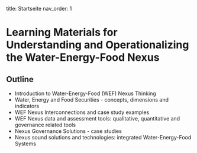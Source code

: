 title: Startseite
nav_order: 1

# Learning Materials for Understanding and Operationalizing the Water-Energy-Food Nexus
## Outline
- Introduction to Water-Energy-Food (WEF) Nexus Thinking
- Water, Energy and Food Securities - concepts, dimensions and indicators
- WEF Nexus Interconnections and case study examples
- WEF Nexus data and assessment tools: qualitative, quantitative and governance related tools
- Nexus Governance Solutions - case studies
- Nexus sound solutions and technologies: integrated Water-Energy-Food Systems



